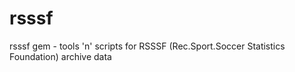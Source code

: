 # rsssf
rsssf gem - tools 'n' scripts for RSSSF (Rec.Sport.Soccer Statistics Foundation) archive data
